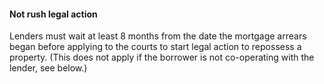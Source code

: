 ####  **Not rush legal action**

Lenders must wait at least 8 months from the date the mortgage arrears began
before applying to the courts to start legal action to repossess a property.
(This does not apply if the borrower is not co-operating with the lender, see
below.)
